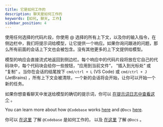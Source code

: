 ```yaml
---
title: 它是如何工作的
description: 聊天是如何工作的
keywords: [如何, 聊天, 工作]
sidebar_position: 4
---
```


使用任何选择的代码片段，你使用 @ 选择的所有上下文，以及你的输入指令，在侧边栏中，我们将提示词给模型，让它提供一个响应。如果你询问跟进的问题，那么所有前面的会话上下文也会被包含。没有其他更多的上下文提供给模型。

模型的响应会直接流式地返回到侧边栏。每个响应中的代码片段将放在它自己的代码块中，每个代码块会给你一些按钮，“应用到当前文件”， “插入到光标处” 或 “复制” 。当你在会话的结尾按下 `cmd/ctrl + L` (VS Code) 或 `cmd/ctrl + J` (JetBrains) ，所有上下文会被清除，一个新的会话将会开始，让你可以开始一个新的任务。

如果你想查看聊天中发送给模型的确切的提示词，你可以 [在提示词日志中查看这个](../troubleshooting.md#llm-提示词日志) 。

You can learn more about how `@Codebase` works [here](../customize/deep-dives/codebase.md) and `@Docs` [here](../customize/deep-dives/docs.md).

你可以 [在这里](../customize/deep-dives/codebase.md) 了解 `@Codebase` 是如何工作的， 以及 [在这里](../customize/deep-dives/docs.md) 了解 `@Docs` 。
